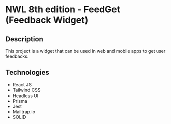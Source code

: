 # NWL 8th edition - FeedGet (Feedback Widget)

## Description

This project is a widget that can be used in web and mobile apps to get user feedbacks.

## Technologies

- React JS
- Tailwind CSS
- Headless UI
- Prisma
- Jest
- Mailtrap.io
- SOLID
